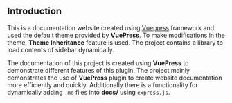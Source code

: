 ## Introduction

This is a documentation website created using [Vuepress](https://vuepress.vuejs.org/) framework and used the default theme provided by **VuePress**. To make modifications in the theme, **Theme Inheritance** feature is used. The project contains a library to load contents of sidebar dynamically.

The documentation of this project is created using **VuePress** to demonstrate different features of this plugin. The project mainly demonstrates the use of **VuePress** plugin to create website documentation more efficiently and quickly. Additionally there is a functionality for dynamically adding `.md` files into **docs/** using `express.js`.
